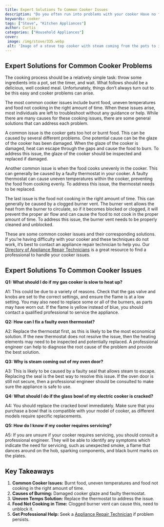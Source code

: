 ```yaml
---
title: Expert Solutions To Common Cooker Issues
description: "Do you often run into problems with your cooker Have no fear In this blog post we provide experienced solutions to common cooker issues so that you can get back to cooking quickly"
keywords: cooker
tags: ["Stove", "Kitchen Appliances"]
author: Curtis
categories: ["Household Appliances"]
cover: 
 image: /img/stove/335.webp
 alt: 'Image of a stove top cooker with steam coming from the pots to illustrate Expert Solutions To Common Cooker Issues'
---
```

## Expert Solutions for Common Cooker Problems
The cooking process should be a relatively simple task: throw some ingredients into a pot, set the timer, and wait. What follows should be a delicious, well cooked meal. Unfortunately, things don’t always turn out to be this easy and cooker problems can arise. 

The most common cooker issues include burnt food, uneven temperatures and food not cooking in the right amount of time. When these issues arise, most individuals are left to troubleshoot without any guidance or help. While there are many causes for these cooking issues, there are some general solutions that can address each problem. 

A common issue is the cooker gets too hot or burnt food. This can be caused by several different problems. One potential cause can be the glaze of the cooker has been damaged. When the glaze of the cooker is damaged, heat can escape through the gaps and cause the food to burn. To address this issue, the glaze of the cooker should be inspected and replaced if damaged. 

Another common issue is when the food cooks unevenly in the cooker. This can generally be caused by a faulty thermostat in your cooker. A faulty thermostat can cause uneven temperatures within the cooker, preventing the food from cooking evenly. To address this issue, the thermostat needs to be replaced. 

The last issue is the food not cooking in the right amount of time. This can generally be caused by a clogged burner vent. The burner vent allows the heat from the burner to circulate, so if it becomes blocked or clogged, it will prevent the proper air flow and can cause the food to not cook in the proper amount of time. To address this issue, the burner vent needs to be properly cleaned and unblocked.

These are some common cooker issues and their corresponding solutions. If you’re having difficulty with your cooker and these techniques do not work, it’s best to contact an appliance repair technician to help you. Our [Directory of Appliance Repair Technicians](./pages/appliance-repair-technicians) is a great resource to find a professional to handle your cooker issues.

## Expert Solutions To Common Cooker Issues

**Q1: What should I do if my gas cooker is slow to heat up?**

A1: This could be due to a variety of reasons. Check that the gas valve and knobs are set to the correct settings, and ensure the flame is at a low setting. You may also need to replace some or all of the burners, as parts may have worn out. If the flame is yellow instead of blue, you should contact a qualified professional to service the appliance.

**Q2: How can I fix a faulty oven thermostat?**

A2: Replace the thermostat first, as this is likely to be the most economical solution. If the new thermostat does not resolve the issue, then the heating elements may need to be inspected and potentially replaced. A professional engineer can help to diagnose the root cause of the problem and provide the best solution.

**Q3: Why is steam coming out of my oven door?**

A3: This is likely to be caused by a faulty seal that allows steam to escape. Replacing the seal is the best way to resolve this issue. If the oven door is still not secure, then a professional engineer should be consulted to make sure the appliance is safe to use.

**Q4: What should I do if the glass bowl of my electric cooker is cracked?**

A4: You should replace the cracked bowl immediately. Make sure that you purchase a bowl that is compatible with your model of cooker, as different models require specific replacements.

**Q5: How do I know if my cooker requires servicing?**

A5: If you are unsure if your cooker requires servicing, you should consult a professional engineer. They will be able to identify any symptoms which indicate the need for servicing, such as unexpected smoke, a flame that dances around on the hob, sparking components, and black burnt marks on the plates.

## Key Takeaways 

1. **Common Cooker Issues:** Burnt food, uneven temperatures and food not cooking in the right amount of time. 
2. **Causes of Burning:** Damaged cooker glaze and faulty thermostat. 
3. **Uneven Temps Solution:** Replace the thermostat to address the issue.
4. **Food Not Cooking in Time:** Clogged burner vent can cause this, need to unblock it.
5. **Get Professional Help:** Seek a [Appliance Repair Technician](./pages/appliance-repair-technicians) if problem persists.
